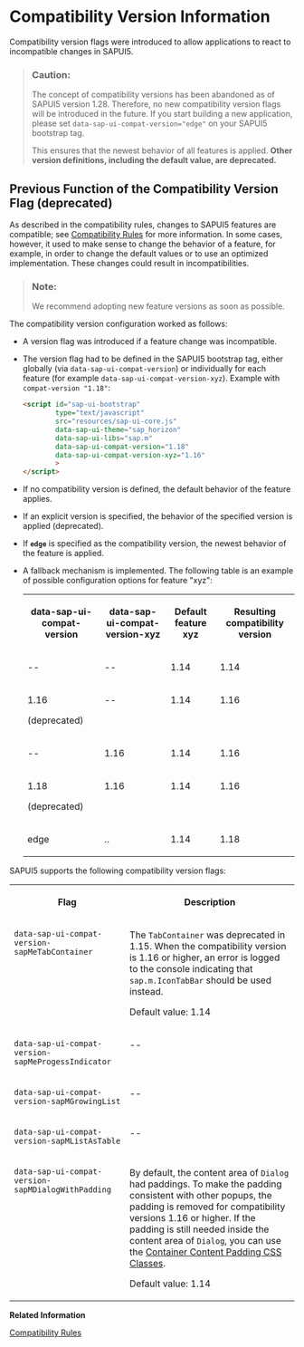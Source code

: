 <!-- loio9feb96da02c2429bb1afcf6534d77c79 -->

# Compatibility Version Information

Compatibility version flags were introduced to allow applications to react to incompatible changes in SAPUI5.

> ### Caution:  
> The concept of compatibility versions has been abandoned as of SAPUI5 version 1.28. Therefore, no new compatibility version flags will be introduced in the future. If you start building a new application, please set `data-sap-ui-compat-version="edge"` on your SAPUI5 bootstrap tag.
> 
> This ensures that the newest behavior of all features is applied. **Other version definitions, including the default value, are deprecated.**



<a name="loio9feb96da02c2429bb1afcf6534d77c79__section_dxf_c4r_zcc"/>

## Previous Function of the Compatibility Version Flag \(deprecated\)

As described in the compatibility rules, changes to SAPUI5 features are compatible; see [Compatibility Rules](../02_Read-Me-First/compatibility-rules-91f0873.md) for more information. In some cases, however, it used to make sense to change the behavior of a feature, for example, in order to change the default values or to use an optimized implementation. These changes could result in incompatibilities.

> ### Note:  
> We recommend adopting new feature versions as soon as possible.

The compatibility version configuration worked as follows:

-   A version flag was introduced if a feature change was incompatible.
-   The version flag had to be defined in the SAPUI5 bootstrap tag, either globally \(via `data-sap-ui-compat-version`\) or individually for each feature \(for example `data-sap-ui-compat-version-xyz`\). Example with `compat-version "1.18"`:

    ```html
    <script id="sap-ui-bootstrap" 
            type="text/javascript"
            src="resources/sap-ui-core.js"
            data-sap-ui-theme="sap_horizon"
            data-sap-ui-libs="sap.m"
            data-sap-ui-compat-version="1.18"
            data-sap-ui-compat-version-xyz="1.16"
            >
    </script> 
    ```

-   If no compatibility version is defined, the default behavior of the feature applies.
-   If an explicit version is specified, the behavior of the specified version is applied \(deprecated\).
-   If **`edge`** is specified as the compatibility version, the newest behavior of the feature is applied.
-   A fallback mechanism is implemented. The following table is an example of possible configuration options for feature "xyz":


    <table>
    <tr>
    <th valign="top">

    data-sap-ui-compat-version
    
    </th>
    <th valign="top">

    data-sap-ui-compat-version-xyz
    
    </th>
    <th valign="top">

    Default feature xyz
    
    </th>
    <th valign="top">

    Resulting compatibility version
    
    </th>
    </tr>
    <tr>
    <td valign="top">
    
    \--
    
    </td>
    <td valign="top">
    
    \--
    
    </td>
    <td valign="top">
    
    1.14
    
    </td>
    <td valign="top">
    
    1.14
    
    </td>
    </tr>
    <tr>
    <td valign="top">
    
    1.16

    \(deprecated\)
    
    </td>
    <td valign="top">
    
    \--
    
    </td>
    <td valign="top">
    
    1.14
    
    </td>
    <td valign="top">
    
    1.16
    
    </td>
    </tr>
    <tr>
    <td valign="top">
    
    \--
    
    </td>
    <td valign="top">
    
    1.16
    
    </td>
    <td valign="top">
    
    1.14
    
    </td>
    <td valign="top">
    
    1.16
    
    </td>
    </tr>
    <tr>
    <td valign="top">
    
    1.18

    \(deprecated\)
    
    </td>
    <td valign="top">
    
    1.16
    
    </td>
    <td valign="top">
    
    1.14
    
    </td>
    <td valign="top">
    
    1.16
    
    </td>
    </tr>
    <tr>
    <td valign="top">
    
    edge
    
    </td>
    <td valign="top">
    
    ..
    
    </td>
    <td valign="top">
    
    1.14
    
    </td>
    <td valign="top">
    
    1.18
    
    </td>
    </tr>
    </table>
    

SAPUI5 supports the following compatibility version flags:


<table>
<tr>
<th valign="top">

Flag

</th>
<th valign="top">

Description

</th>
</tr>
<tr>
<td valign="top">

`data-sap-ui-compat-version-sapMeTabContainer`

</td>
<td valign="top">

The `TabContainer` was deprecated in 1.15. When the compatibility version is 1.16 or higher, an error is logged to the console indicating that `sap.m.IconTabBar` should be used instead.

Default value: 1.14

</td>
</tr>
<tr>
<td valign="top">

`data-sap-ui-compat-version-sapMeProgessIndicator`

</td>
<td valign="top">

\--

</td>
</tr>
<tr>
<td valign="top">

`data-sap-ui-compat-version-sapMGrowingList`

</td>
<td valign="top">

\--

</td>
</tr>
<tr>
<td valign="top">

`data-sap-ui-compat-version-sapMListAsTable`

</td>
<td valign="top">

\--

</td>
</tr>
<tr>
<td valign="top">

`data-sap-ui-compat-version-sapMDialogWithPadding`

</td>
<td valign="top">

By default, the content area of `Dialog` had paddings. To make the padding consistent with other popups, the padding is removed for compatibility versions 1.16 or higher. If the padding is still needed inside the content area of `Dialog`, you can use the [Container Content Padding CSS Classes](using-container-content-padding-css-classes-c71f6df.md).

Default value: 1.14

</td>
</tr>
</table>

**Related Information**  


[Compatibility Rules](../02_Read-Me-First/compatibility-rules-91f0873.md "The following sections describe what SAP can change in major, minor, and patch releases. Always consider these rules when developing apps, features, or controls with or for SAPUI5.")

